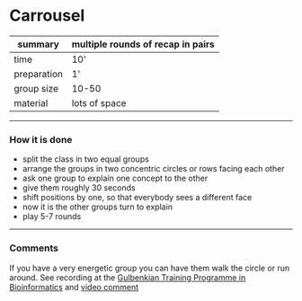 
# Carrousel

| summary     | multiple rounds of recap in pairs |
|-------------|-----------------------------------|
| time        | 10' |
| preparation | 1' |
| group size  | 10-50 |
| material    | lots of space |

----

### How it is done

* split the class in two equal groups
* arrange the groups in two concentric circles or rows facing each other
* ask one group to explain one concept to the other
* give them roughly 30 seconds
* shift positions by one, so that everybody sees a different face
* now it is the other groups turn to explain
* play 5-7 rounds

----

### Comments

If you have a very energetic group you can have them walk the circle or run around. See recording at the [Gulbenkian Training Programme in Bioinformatics](http://gtpb.igc.gulbenkian.pt/bicourses/)
and [video comment](http://www.youtube.com/embed/N0pPOVesDo0)

